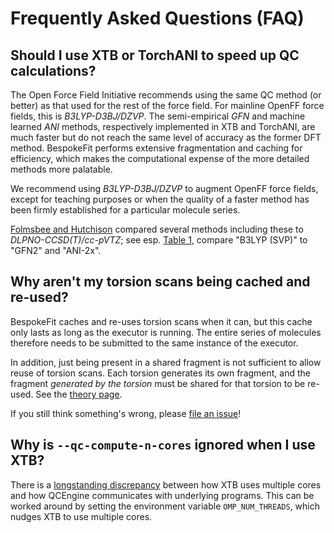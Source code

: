 # Frequently Asked Questions (FAQ)

## Should I use XTB or TorchANI to speed up QC calculations?

The Open Force Field Initiative recommends using the same QC method (or better) as that used for the rest of the force field. For mainline OpenFF force fields, this is *B3LYP-D3BJ/DZVP*. The semi-empirical *GFN* and machine learned *ANI* methods, respectively implemented in XTB and TorchANI, are much faster but do not reach the same level of accuracy as the former DFT method. BespokeFit performs extensive fragmentation and caching for efficiency, which makes the computational expense of the more detailed methods more palatable.

We recommend using *B3LYP-D3BJ/DZVP* to augment OpenFF force fields, except for teaching purposes or when the quality of a faster method has been firmly established for a particular molecule series.

[Folmsbee and Hutchison](https://www.doi.org/10.1002/qua.26381) compared several methods including these to *DLPNO-CCSD(T)/cc-pVTZ*; see esp. [Table 1](https://www.doi.org/10.1002/qua.26381#qua26381-tbl-0001), compare "B3LYP (SVP)" to "GFN2" and "ANI-2x".

## Why aren't my torsion scans being cached and re-used?

BespokeFit caches and re-uses torsion scans when it can, but this cache only lasts as long as the executor is running. The entire series of molecules therefore needs to be submitted to the same instance of the executor.

In addition, just being present in a shared fragment is not sufficient to allow reuse of torsion scans. Each torsion generates its own fragment, and the fragment *generated by the torsion* must be shared for that torsion to be re-used. See the [theory page](fig-fragments).

If you still think something's wrong, please [file an issue](https://github.com/openforcefield/openff-bespokefit/issues/new?template=BUG_REPORT.md)!

## Why is `--qc-compute-n-cores` ignored when I use XTB?

There is a [longstanding discrepancy](https://github.com/MolSSI/QCEngine/issues/355) between how XTB uses multiple cores and how QCEngine communicates with underlying programs. This can be worked around by setting the environment variable `OMP_NUM_THREADS`, which nudges XTB to use multiple cores.
